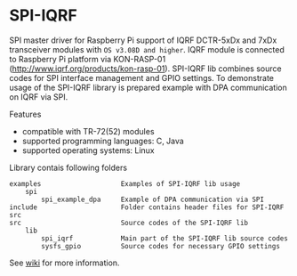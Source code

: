 # SPI-IQRF

SPI master driver for Raspberry Pi support of IQRF DCTR-5xDx and 7xDx transceiver modules with `OS v3.08D and higher`.
IQRF module is connected to Raspberry Pi platform via KON-RASP-01 (http://www.iqrf.org/products/kon-rasp-01).
SPI-IQRF lib combines source codes for SPI interface management and GPIO settings.
To demonstrate usage of the SPI-IQRF library is prepared example with DPA communication on IQRF via SPI.

Features
* compatible with TR-72(52) modules
* supported programming languages: C, Java
* supported operating systems: Linux


Library contais following folders
```
examples 					Examples of SPI-IQRF lib usage
	spi 					
		spi_example_dpa	 	Example of DPA communication via SPI
include 					Folder contains header files for SPI-IQRF src
src 						Source codes of the SPI-IQRF lib
	lib 					
		spi_iqrf 			Main part of the SPI-IQRF lib source codes
		sysfs_gpio 			Source codes for necessary GPIO settings
```

See [wiki](https://github.com/MICRORISC/iqrfsdk/wiki) for more information.